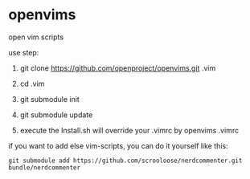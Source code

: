 openvims
========
open vim scripts

use step:

1.    git clone https://github.com/openproject/openvims.git .vim

2.    cd .vim

3.    git submodule init

4.    git submodule update

5. execute the Install.sh will override your .vimrc by openvims .vimrc

if you want to add else vim-scripts, you can do it yourself like this:

    git submodule add https://github.com/scrooloose/nerdcommenter.git bundle/nerdcommenter
